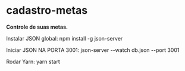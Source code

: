 # cadastro-metas
<b>Controle de suas metas.</b>

<p>Instalar JSON global: npm install -g json-server </p>
<p>Iniciar JSON NA PORTA 3001: json-server --watch db.json --port 3001 </p>
<p>Rodar Yarn: yarn start</p>
